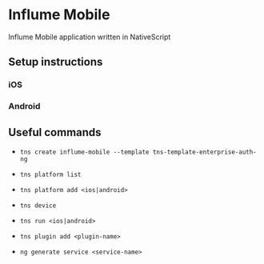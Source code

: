 # Influme Mobile

Influme Mobile application written in NativeScript


## Setup instructions

### iOS

### Android

## Useful commands

* `tns create influme-mobile --template tns-template-enterprise-auth-ng`
* `tns platform list`
* `tns platform add <ios|android>`
* `tns device`
* `tns run <ios|android>`
* `tns plugin add <plugin-name>`

* `ng generate service <service-name>`
